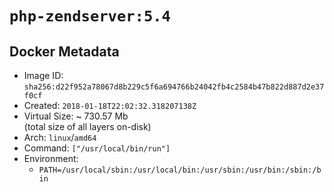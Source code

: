 # `php-zendserver:5.4`

## Docker Metadata

- Image ID: `sha256:d22f952a78067d8b229c5f6a694766b24042fb4c2584b47b822d887d2e37f0cf`
- Created: `2018-01-18T22:02:32.318207138Z`
- Virtual Size: ~ 730.57 Mb  
  (total size of all layers on-disk)
- Arch: `linux`/`amd64`
- Command: `["/usr/local/bin/run"]`
- Environment:
  - `PATH=/usr/local/sbin:/usr/local/bin:/usr/sbin:/usr/bin:/sbin:/bin`
